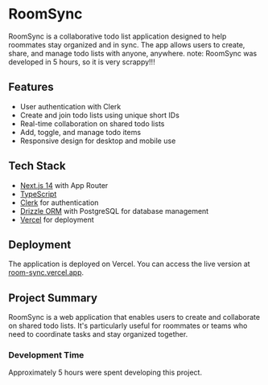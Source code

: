 # RoomSync

RoomSync is a collaborative todo list application designed to help roommates stay organized and in sync. The app allows users to create, share, and manage todo lists with anyone, anywhere. note: RoomSync was developed in 5 hours, so it is very scrappy!!!

## Features

- User authentication with Clerk
- Create and join todo lists using unique short IDs
- Real-time collaboration on shared todo lists
- Add, toggle, and manage todo items
- Responsive design for desktop and mobile use

## Tech Stack

- [Next.js 14](https://nextjs.org/) with App Router
- [TypeScript](https://www.typescriptlang.org/)
- [Clerk](https://clerk.com/) for authentication
- [Drizzle ORM](https://orm.drizzle.team/) with PostgreSQL for database management
- [Vercel](https://vercel.com/) for deployment

## Deployment

The application is deployed on Vercel. You can access the live version at [room-sync.vercel.app](https://room-sync.vercel.app).

## Project Summary

RoomSync is a web application that enables users to create and collaborate on shared todo lists. It's particularly useful for roommates or teams who need to coordinate tasks and stay organized together.

### Development Time

Approximately 5 hours were spent developing this project.
